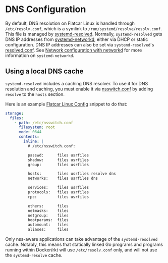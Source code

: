 # DNS Configuration

By default, DNS resolution on Flatcar Linux is handled through `/etc/resolv.conf`, which is a symlink to `/run/systemd/resolve/resolv.conf`. This file is managed by [systemd-resolved][systemd-resolved]. Normally, `systemd-resolved` gets DNS IP addresses from [systemd-networkd][systemd-networkd], either via DHCP or static configuration. DNS IP addresses can also be set via `systemd-resolved`'s [resolved.conf][resolved.conf]. See [Network configuration with networkd](network-config-with-networkd.md) for more information on `systemd-networkd`.

## Using a local DNS cache

`systemd-resolved` includes a caching DNS resolver. To use it for DNS resolution and caching, you must enable it via [nsswitch.conf][nsswitch.conf] by adding `resolve` to the `hosts` section.

Here is an example [Flatcar Linux Config][cl-configs] snippet to do that:

```yaml container-linux-config
storage:
  files:
    - path: /etc/nsswitch.conf
      filesystem: root
      mode: 0644
      contents:
        inline: |
          # /etc/nsswitch.conf:

          passwd:      files usrfiles
          shadow:      files usrfiles
          group:       files usrfiles

          hosts:       files usrfiles resolve dns
          networks:    files usrfiles dns

          services:    files usrfiles
          protocols:   files usrfiles
          rpc:         files usrfiles

          ethers:      files
          netmasks:    files
          netgroup:    files
          bootparams:  files
          automount:   files
          aliases:     files
```

Only nss-aware applications can take advantage of the `systemd-resolved` cache. Notably, this means that statically linked Go programs and programs running within Docker/rkt will use `/etc/resolv.conf` only, and will not use the `systemd-resolve` cache.

[systemd-resolved]: http://www.freedesktop.org/software/systemd/man/systemd-resolved.service.html
[systemd-networkd]: http://www.freedesktop.org/software/systemd/man/systemd-networkd.service.html
[resolved.conf]: http://www.freedesktop.org/software/systemd/man/resolved.conf.html
[nsswitch.conf]: http://man7.org/linux/man-pages/man5/nsswitch.conf.5.html
[cl-configs]: provisioning.md
